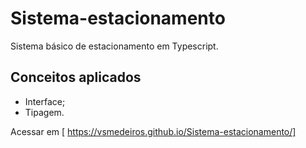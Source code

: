 # Sistema-estacionamento
 Sistema básico de estacionamento em Typescript.
## Conceitos aplicados
* Interface;
* Tipagem.

Acessar em [ https://vsmedeiros.github.io/Sistema-estacionamento/]
